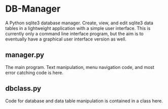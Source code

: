 # DB-Manager
A Python sqlite3 database manager. Create, view, and edit sqlite3 data tables in a lightweight application with a simple user interface. This is currently only a command line interface program, but the aim is to eventually have a graphical user interface version as well.

## manager.py
The main program. Text manipulation, menu navigation code, and most error catching code is here.

## dbclass.py
Code for database and data table manipulation is contained in a class here. 
